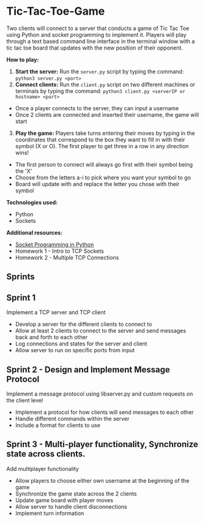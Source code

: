 # Tic-Tac-Toe-Game

Two clients will connect to a server that conducts a game of Tic Tac Toe using Python and socket programming to implement it. Players will play through a text based command line interface in the terminal window with a tic tac toe board that updates with the new position of their opponent.

**How to play:**
1. **Start the server:** Run the `server.py` script by typing the command: `python3 server.py <port>`
2. **Connect clients:** Run the `client.py` script on two different machines or terminals by typing the command: `python3 client.py <serverIP or hostname> <port>`
- Once a player connects to the server, they can input a username
- Once 2 clients are connected and inserted their username, the game will start
3. **Play the game:** Players take turns entering their moves by typing in the coordinates that correspond to the box they want to fill in with their symbol (X or O). The first player to get three in a row in any direction wins!
- The first person to connect will always go first with their symbol being the 'X'
- Choose from the letters a-i to pick where you want your symbol to go
- Board will update with and replace the letter you chose with their symbol

**Technologies used:**
* Python
* Sockets

**Additional resources:**
* [Socket Programming in Python](https://realpython.com/python-sockets/)
* Homework 1 - Intro to TCP Sockets
* Homework 2 - Multiple TCP Connections

## Sprints
## Sprint 1
Implement a TCP server and TCP client
- Develop a server for the different clients to connect to
- Allow at least 2 clients to connect to the server and send messages back and forth to each other
- Log connections and states for the server and client
- Allow server to run on specific ports from input

## Sprint 2 - Design and Implement Message Protocol
Implement a message protocol using libserver.py and custom requests on the client level
- Implement a protocol for how clients will send messages to each other
- Handle different commands within the server
- Include a format for clients to use

## Sprint 3 - Multi-player functionality, Synchronize state across clients.
Add multiplayer functionality
- Allow players to choose either own username at the beginning of the game
- Synchronize the game state across the 2 clients
- Update game board with player moves
- Allow server to handle client disconnections
- Implement turn information
